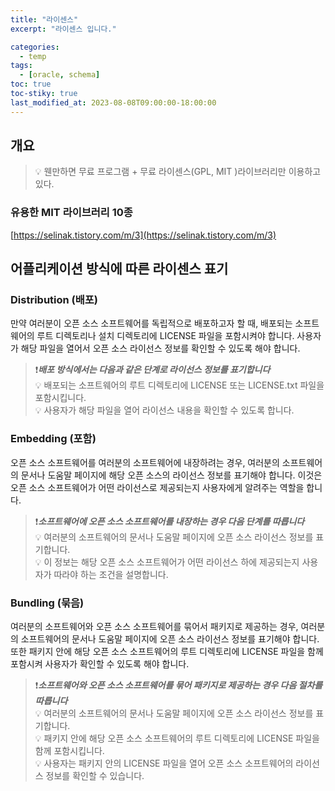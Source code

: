 ```yaml
---
title: "라이센스"
excerpt: "라이센스 입니다."

categories:
  - temp
tags:
  - [oracle, schema]
toc: true
toc-stiky: true
last_modified_at: 2023-08-08T09:00:00-18:00:00
---
```


## 개요
> 💡 웬만하면 무료 프로그램 + 무료 라이센스(GPL, MIT )라이브러리만 이용하고있다.  

### 유용한 MIT 라이브러리 10종
[https://selinak.tistory.com/m/3](https://selinak.tistory.com/m/3)

## 어플리케이션 방식에 따른 라이센스 표기
### Distribution (배포)
만약 여러분이 오픈 소스 소프트웨어를 독립적으로 배포하고자 할 때, 배포되는 소프트웨어의 루트 디렉토리나 설치 디렉토리에 LICENSE 파일을 포함시켜야 합니다. 사용자가 해당 파일을 열어서 오픈 소스 라이선스 정보를 확인할 수 있도록 해야 합니다.

> ❗***배포 방식에서는 다음과 같은 단계로 라이선스 정보를 표기합니다***  
> 💡 배포되는 소프트웨어의 루트 디렉토리에 LICENSE 또는 LICENSE.txt 파일을 포함시킵니다.  
> 💡 사용자가 해당 파일을 열어 라이선스 내용을 확인할 수 있도록 합니다.  


### Embedding (포함)
오픈 소스 소프트웨어를 여러분의 소프트웨어에 내장하려는 경우, 여러분의 소프트웨어의 문서나 도움말 페이지에 해당 오픈 소스의 라이선스 정보를 표기해야 합니다. 이것은 오픈 소스 소프트웨어가 어떤 라이선스로 제공되는지 사용자에게 알려주는 역할을 합니다.

> ❗***소프트웨어에 오픈 소스 소프트웨어를 내장하는 경우 다음 단계를 따릅니다***  
> 💡 여러분의 소프트웨어의 문서나 도움말 페이지에 오픈 소스 라이선스 정보를 표기합니다.  
> 💡 이 정보는 해당 오픈 소스 소프트웨어가 어떤 라이선스 하에 제공되는지 사용자가 따라야 하는 조건을 설명합니다.  


### Bundling (묶음)
여러분의 소프트웨어와 오픈 소스 소프트웨어를 묶어서 패키지로 제공하는 경우, 여러분의 소프트웨어의 문서나 도움말 페이지에 오픈 소스 라이선스 정보를 표기해야 합니다. 또한 패키지 안에 해당 오픈 소스 소프트웨어의 루트 디렉토리에 LICENSE 파일을 함께 포함시켜 사용자가 확인할 수 있도록 해야 합니다.

> ❗***소프트웨어와 오픈 소스 소프트웨어를 묶어 패키지로 제공하는 경우 다음 절차를 따릅니다***  
> 💡 여러분의 소프트웨어의 문서나 도움말 페이지에 오픈 소스 라이선스 정보를 표기합니다.  
> 💡 패키지 안에 해당 오픈 소스 소프트웨어의 루트 디렉토리에 LICENSE 파일을 함께 포함시킵니다.  
> 💡 사용자는 패키지 안의 LICENSE 파일을 열어 오픈 소스 소프트웨어의 라이선스 정보를 확인할 수 있습니다.  

